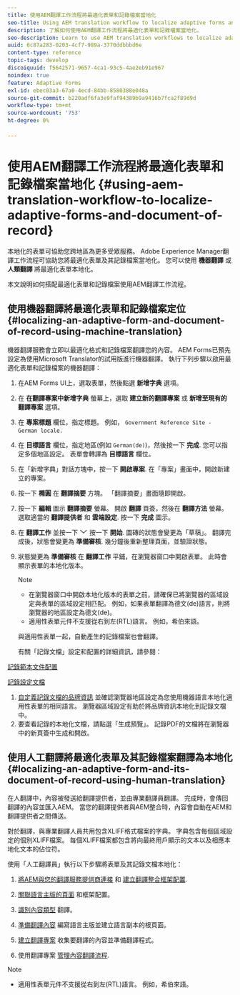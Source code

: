 ```yaml
---
title: 使用AEM翻譯工作流程將最適化表單和記錄檔案當地化
seo-title: Using AEM translation workflow to localize adaptive forms and document of record
description: 了解如何使用AEM翻譯工作流程將最適化表單和記錄檔案當地化。
seo-description: Learn to use AEM translation workflows to localize adaptive forms and document of record.
uuid: 6c87a283-0203-4cf7-989a-3770ddbbbd6e
content-type: reference
topic-tags: develop
discoiquuid: f5642571-9657-4ca1-93c5-4ae2eb91e967
noindex: true
feature: Adaptive Forms
exl-id: ebec03a3-67a0-4ecd-84bb-8580388e048a
source-git-commit: b220adf6fa3e9faf94389b9a9416b7fca2f89d9d
workflow-type: tm+mt
source-wordcount: '753'
ht-degree: 0%

---
```


# 使用AEM翻譯工作流程將最適化表單和記錄檔案當地化 {#using-aem-translation-workflow-to-localize-adaptive-forms-and-document-of-record}

本地化的表單可協助您跨地區為更多受眾服務。 Adobe Experience Manager翻譯工作流程可協助您將最適化表單及其記錄檔案當地化。 您可以使用 **機器翻譯** 或 **人類翻譯** 將最適化表單本地化。

本文說明如何搭配最適化表單和記錄檔案使用AEM翻譯工作流程。

## 使用機器翻譯將最適化表單和記錄檔案定位 {#localizing-an-adaptive-form-and-document-of-record-using-machine-translation}

機器翻譯服務會立即以最適化格式和記錄檔案翻譯您的內容。 AEM Forms已預先設定為使用Microsoft Translator的試用版進行機器翻譯。 執行下列步驟以啟用最適化表單和記錄檔案的機器翻譯：

1. 在AEM Forms UI上，選取表單，然後點選 **新增字典** 選項。
1. 在 **在翻譯專案中新增字典** 螢幕上，選取 **建立新的翻譯專案** 或 **新增至現有的翻譯專案** 選項。
1. 在 **專案標題** 欄位，指定標題。 例如， `Government Reference Site - German locale.`
1. 在 **目標語言** 欄位，指定地區(例如 `German(de)`)，然後按一下 **完成**. 您可以指定多個地區設定。 表單會轉譯為 **目標語言** 欄位。
1. 在「新增字典」對話方塊中，按一下 **開啟專案**. 在「專案」畫面中，開啟新建立的專案。
1. 按一下 **橢圓** 在 **翻譯摘要** 方塊。 「翻譯摘要」畫面隨即開啟。
1. 按一下 **編輯** 圖示 **翻譯摘要** 螢幕。 開啟 **翻譯** 頁簽，然後在 **翻譯方法** 螢幕。 選取適當的 **翻譯提供者** 和 **雲端設定**. 按一下 **完成** 圖示。
1. 在 **翻譯工作** 並按一下 ![aem62forms_downarrow](assets/aem62forms_downarrow.png) 按一下 **開始**. 圖磚的狀態會變更為「草稿」。 翻譯完成後，狀態會變更為 **準備審核**. 幾分鐘後重新整理頁面，並驗證狀態。
1. 狀態變更為 **準備審核** 在 **翻譯工作** 平鋪，在瀏覽器窗口中開啟表單。 此時會顯示表單的本地化版本。

   >[!NOTE]
   >
   >* 在瀏覽器窗口中開啟本地化版本的表單之前，請確保已將瀏覽器的區域設定與表單的區域設定相匹配。 例如，如果表單翻譯為德文(de)語言，則將瀏覽器的地區設定為德文(de)。
   >* 適用性表單元件不支援從右到左(RTL)語言。 例如，希伯來語。


   與適用性表單一起，自動產生的記錄檔案也會翻譯。

   有關「記錄文檔」設定和配置的詳細資訊，請參閱：

[記錄範本文件配置](/help/forms/using/generate-document-of-record-for-non-xfa-based-adaptive-forms.md#p-document-of-record-template-configuration-p)

[記錄設定文檔](/help/forms/using/generate-document-of-record-for-non-xfa-based-adaptive-forms.md#p-document-of-record-settings-p)

1. [自定義記錄文檔的品牌資訊](/help/forms/using/generate-document-of-record-for-non-xfa-based-adaptive-forms.md) 並確認瀏覽器地區設定為您使用機器語言本地化適用性表單的相同語言。 瀏覽器區域設定有助於將品牌資訊本地化到記錄文檔中。
1. 要查看記錄的本地化文檔，請點選「生成預覽」。 記錄PDF的文檔將在瀏覽器中的新頁簽中生成和開啟。

## 使用人工翻譯將最適化表單及其記錄檔案翻譯為本地化 {#localizing-an-adaptive-form-and-its-document-of-record-using-human-translation}

在人翻譯中，內容被發送給翻譯提供者，並由專業翻譯員翻譯。 完成時，會傳回翻譯的內容並匯入AEM。 當您的翻譯提供者與AEM整合時，內容會自動在AEM和翻譯提供者之間傳送。

對於翻譯，與專業翻譯人員共用包含XLIFF格式檔案的字典。 字典包含每個區域設定的個別XLIFF檔案。 每個XLIFF檔案都包含將向最終用戶顯示的文本以及相應本地化文本的佔位符。

使用「人工翻譯員」執行以下步驟將表單及其記錄文檔本地化：

1. [將AEM與您的翻譯服務提供商連接](/help/sites-administering/tc-tic.md) 和 [建立翻譯整合框架配置](/help/sites-administering/tc-tic.md).

1. [關聯語言主版的頁面](/help/sites-administering/tc-tic.md) 和框架配置。

1. [識別內容類型](/help/sites-administering/tc-rules.md) 翻譯。

1. [準備翻譯內容](/help/sites-administering/tc-prep.md) 編寫語言主版並建立語言副本的根頁面。

1. [建立翻譯專案](/help/sites-administering/tc-manage.md) 收集要翻譯的內容並準備翻譯程式。

1. 使用翻譯專案 [管理內容翻譯流程](/help/sites-administering/tc-manage.md).

>[!NOTE]
>
>* 適用性表單元件不支援從右到左(RTL)語言。 例如，希伯來語。
>

